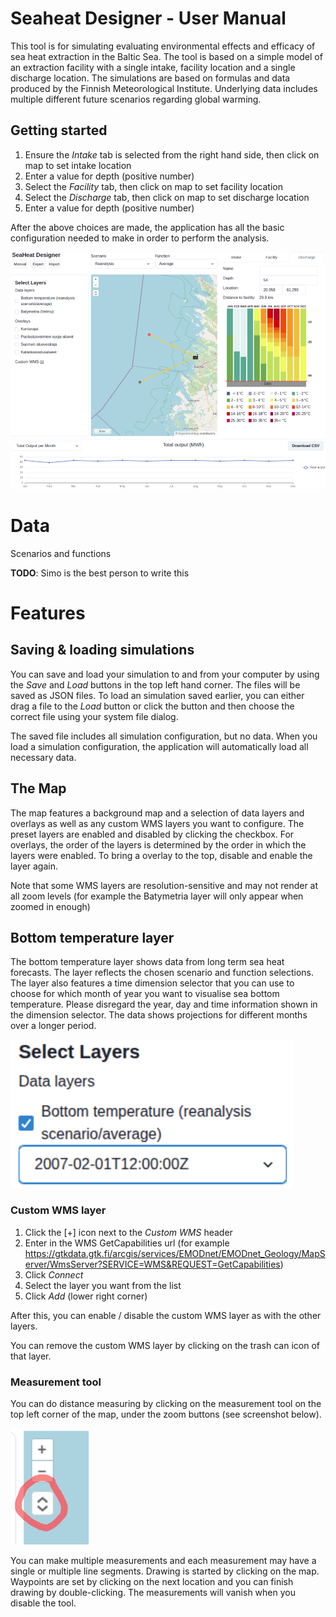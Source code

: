 # Seaheat Designer - User Manual

This tool is for simulating evaluating environmental effects and efficacy of sea heat extraction in the Baltic Sea. The tool is based on a simple model of an extraction facility with a single intake, facility location and a single discharge location. The simulations are based on formulas and data produced by the Finnish Meteorological Institute. Underlying data includes multiple different future scenarios regarding global warming.

## Getting started

1. Ensure the *Intake* tab is selected from the right hand side, then click on map to set intake location
2. Enter a value for depth (positive number)
3. Select the *Facility* tab, then click on map to set facility location
4. Select the *Discharge* tab, then click on map to set discharge location
5. Enter a value for depth (positive number)

After the above choices are made, the application has all the basic configuration needed to make in order to perform the analysis.

![Example screenshot](manual/example.png)

# Data

Scenarios and functions

**TODO**: Simo is the best person to write this


# Features

## Saving & loading simulations

You can save and load your simulation to and from your computer by using the *Save* and *Load* buttons in the top left hand corner. The files will be saved as JSON files. To load an simulation saved earlier, you can either drag a file to the *Load* button or click the button and then choose the correct file using your system file dialog.

The saved file includes all simulation configuration, but no data. When you load a simulation configuration, the application will automatically load all necessary data.

## The Map

The map features a background map and a selection of data layers and overlays as well as any custom WMS layers you want to configure. The preset layers are enabled and disabled by clicking the checkbox. For overlays, the order of the layers is determined by the order in which the layers were enabled. To bring a overlay to the top, disable and enable the layer again. 

Note that some WMS layers are resolution-sensitive and may not render at all zoom levels (for example the Batymetria layer will only appear when zoomed in enough)

## Bottom temperature layer

The bottom temperature layer shows data from long term sea heat forecasts. The layer reflects the chosen scenario and function selections. The layer also features a time dimension selector that you can use to choose for which month of year you want to visualise sea bottom temperature. Please disregard the year, day and time information shown in the dimension selector. The data shows projections for different months over a longer period.

![Dimension selection in the bottom temperature layer](manual/bottomtemp.png)


### Custom WMS layer

1. Click the [+] icon next to the *Custom WMS* header
2. Enter in the WMS GetCapabilities url (for example https://gtkdata.gtk.fi/arcgis/services/EMODnet/EMODnet_Geology/MapServer/WmsServer?SERVICE=WMS&REQUEST=GetCapabilities)
3. Click *Connect*
4. Select the layer you want from the list
5. Click *Add* (lower right corner)

After this, you can enable / disable the custom WMS layer as with the other layers.

You can remove the custom WMS layer by clicking on the trash can icon of that layer.

### Measurement tool

You can do distance measuring by clicking on the measurement tool on the top left corner of the map, under the zoom buttons (see screenshot below).

![Measurement tool](manual/measurement.png)

You can make multiple measurements and each measurement may have a single or multiple line segments. Drawing is started by clicking on the map. Waypoints are set by clicking on the next location and you can finish drawing by double-clicking. The measurements will vanish when you disable the tool.

